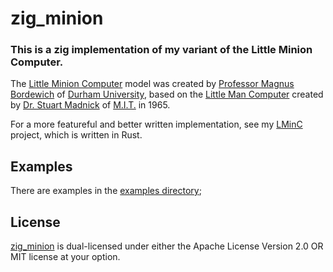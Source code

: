 # zig_minion

### This is a zig implementation of my variant of the Little Minion Computer.
The [Little Minion Computer](https://mjrbordewich.webspace.durham.ac.uk/lmc/) model was created by [Professor Magnus Bordewich](https://mjrbordewich.webspace.durham.ac.uk/) of [Durham University](https://www.durham.ac.uk/homepage/), based on the [Little Man Computer](https://en.wikipedia.org/wiki/Little_man_computer) created by [Dr. Stuart Madnick](https://en.wikipedia.org/wiki/Stuart_Madnick) of [M.I.T.](https://www.mit.edu/) in 1965.

For a more featureful and better written implementation, see my [LMinC](https://github.com/tomBoddaert/lminc) project, which is written in Rust.

## Examples
There are examples in the [examples directory](examples/);

## License
[zig_minion](https://github.com/tomBoddaert/zig_minion) is dual-licensed under either the Apache License Version 2.0 OR MIT license at your option.
